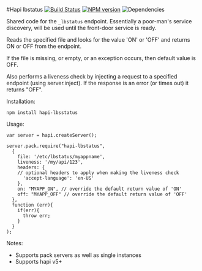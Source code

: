 #Hapi lbstatus
[![Build Status](https://travis-ci.org/opentable/hapi-lbstatus.png?branch=master)](https://travis-ci.org/opentable/hapi-lbstatus) [![NPM version](https://badge.fury.io/js/hapi-lbstatus.png)](http://badge.fury.io/js/hapi-lbstatus) ![Dependencies](https://david-dm.org/opentable/hapi-lbstatus.png)

Shared code for the `_lbstatus` endpoint. Essentially a poor-man's service discovery, will be used until the front-door service is ready.

Reads the specified file and looks for the value 'ON' or 'OFF' and returns ON or OFF from the endpoint.

If the file is missing, or empty, or an exception occurs, then default value is OFF.

Also performs a liveness check by injecting a request to a specified endpoint (using server.inject). If the response is an error (or times out) it returns "OFF".

Installation:

```npm install hapi-lbsstatus```

Usage:

```
var server = hapi.createServer();

server.pack.require("hapi-lbstatus",
  {
    file: '/etc/lbstatus/myappname',
    liveness: '/my/api/123',
    headers: {
    // optional headers to apply when making the liveness check
      'accept-language': 'en-US'
    },
    on: "MYAPP_ON", // override the default return value of 'ON'
    off: "MYAPP_OFF" // override the default return value of 'OFF'
  },
  function (err){
    if(err){
      throw err;
    }
  }
);
```

Notes:

- Supports pack servers as well as single instances
- Supports hapi v5+
